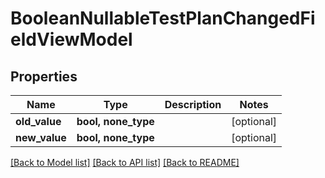 # BooleanNullableTestPlanChangedFieldViewModel


## Properties
Name | Type | Description | Notes
------------ | ------------- | ------------- | -------------
**old_value** | **bool, none_type** |  | [optional] 
**new_value** | **bool, none_type** |  | [optional] 

[[Back to Model list]](../README.md#documentation-for-models) [[Back to API list]](../README.md#documentation-for-api-endpoints) [[Back to README]](../README.md)



